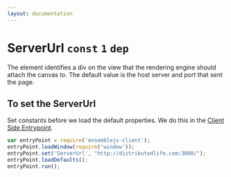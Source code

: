 ```yaml
---
layout: documentation
---
```


# ServerUrl `const` `1` `dep`

The element identifies a div on the view that the rendering engine should attach the canvas to. The default value is the host server and port that sent the page.

## To set the ServerUrl
Set constants before we load the default properties. We do this in the [Client Side Entrypoint](/website/docs/guides/client-side-entrypoint).

~~~javascript
var entryPoint = require('ensemblejs-client');
entryPoint.loadWindow(require('window'));
entryPoint.set('ServerUrl', "http://distributedlife.com:3000/");
entryPoint.loadDefaults();
entryPoint.run();
~~~